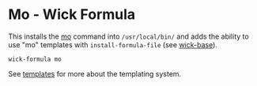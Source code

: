 Mo - Wick Formula
=================

This installs the [mo] command into `/usr/local/bin/` and adds the ability to use "mo" templates with `install-formula-file` (see [wick-base]).

    wick-formula mo

See [templates] for more about the templating system.


[mo]: https://github.com/tests-always-included/mo
[templates]: ../../doc/templates.md
[wick-base]: ../wick-base/README.md
